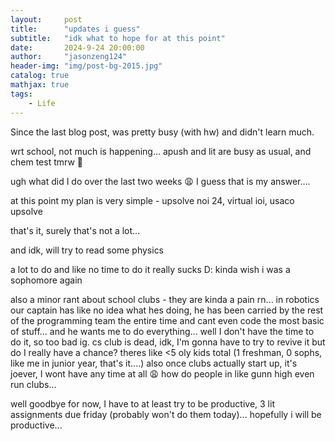 ```yaml
---
layout:     post
title:      "updates i guess"
subtitle:   "idk what to hope for at this point"
date:       2024-9-24 20:00:00
author:     "jasonzeng124"
header-img: "img/post-bg-2015.jpg"
catalog: true
mathjax: true
tags:
    - Life
---
```


Since the last blog post, was pretty busy (with hw) and didn't learn much.

wrt school, not much is happening... apush and lit are busy as usual, and chem test tmrw :pray:

ugh what did I do over the last two weeks :weary: I guess that is my answer....

at this point my plan is very simple - upsolve noi 24, virtual ioi, usaco upsolve

that's it, surely that's not a lot...

and idk, will try to read some physics

a lot to do and like no time to do it really sucks D: kinda wish i was a sophomore again

also a minor rant about school clubs - they are kinda a pain rn... in robotics our captain has like no idea what hes doing, he has been carried by the rest of the programming team the entire time and cant even code the most basic of stuff... and he wants me to do everything... well I don't have the time to do it, so too bad ig. cs club is dead, idk, I'm gonna have to try to revive it but do I really have a chance? theres like <5 oly kids total (1 freshman, 0 sophs, like me in junior year, that's it....) also once clubs actually start up, it's joever, I wont have any time at all :weary: how do people in like gunn high even run clubs...

well goodbye for now, I have to at least try to be productive, 3 lit assignments due friday (probably won't do them today)... hopefully i will be productive...
